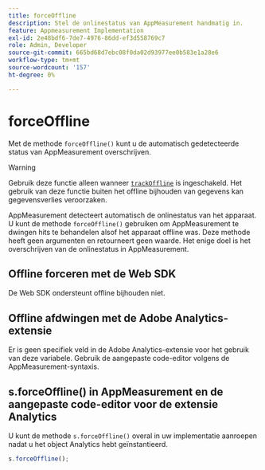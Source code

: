 ```yaml
---
title: forceOffline
description: Stel de onlinestatus van AppMeasurement handmatig in.
feature: Appmeasurement Implementation
exl-id: 2e48bdf6-7de7-4976-86dd-ef3d558769c7
role: Admin, Developer
source-git-commit: 665bd68d7ebc08f0da02d93977ee0b583e1a28e6
workflow-type: tm+mt
source-wordcount: '157'
ht-degree: 0%

---
```


# forceOffline

Met de methode `forceOffline()` kunt u de automatisch gedetecteerde status van AppMeasurement overschrijven.

>[!WARNING]
>
>Gebruik deze functie alleen wanneer [`trackOffline`](../config-vars/trackoffline.md) is ingeschakeld. Het gebruik van deze functie buiten het offline bijhouden van gegevens kan gegevensverlies veroorzaken.

AppMeasurement detecteert automatisch de onlinestatus van het apparaat. U kunt de methode `forceOffline()` gebruiken om AppMeasurement te dwingen hits te behandelen alsof het apparaat offline was. Deze methode heeft geen argumenten en retourneert geen waarde. Het enige doel is het overschrijven van de onlinestatus in AppMeasurement.

## Offline forceren met de Web SDK

De Web SDK ondersteunt offline bijhouden niet.

## Offline afdwingen met de Adobe Analytics-extensie

Er is geen specifiek veld in de Adobe Analytics-extensie voor het gebruik van deze variabele. Gebruik de aangepaste code-editor volgens de AppMeasurement-syntaxis.

## s.forceOffline() in AppMeasurement en de aangepaste code-editor voor de extensie Analytics

U kunt de methode `s.forceOffline()` overal in uw implementatie aanroepen nadat u het object Analytics hebt geïnstantieerd.

```js
s.forceOffline();
```
